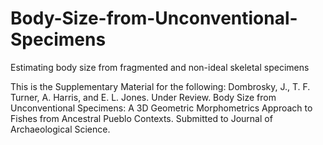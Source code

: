 # Body-Size-from-Unconventional-Specimens
Estimating body size from fragmented and non-ideal skeletal specimens

This is the Supplementary Material for the following:
Dombrosky, J., T. F. Turner, A. Harris, and E. L. Jones. Under Review. Body Size from Unconventional Specimens: A 3D Geometric Morphometrics Approach to Fishes from Ancestral Pueblo Contexts. Submitted to Journal of Archaeological Science. 
